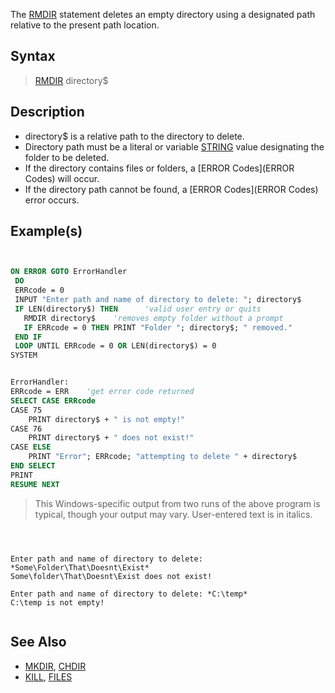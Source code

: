The [RMDIR](RMDIR) statement deletes an empty directory using a designated path relative to the present path location.


## Syntax

> [RMDIR](RMDIR) directory$


## Description

* directory$ is a relative path to the directory to delete.
* Directory path must be a literal or variable [STRING](STRING) value designating the folder to be deleted.
* If the directory contains files or folders, a [ERROR Codes](ERROR Codes) will occur.
* If the directory path cannot be found, a [ERROR Codes](ERROR Codes) error occurs.


## Example(s)


```vb


ON ERROR GOTO ErrorHandler
 DO
 ERRcode = 0
 INPUT "Enter path and name of directory to delete: "; directory$
 IF LEN(directory$) THEN      'valid user entry or quits
   RMDIR directory$    'removes empty folder without a prompt
   IF ERRcode = 0 THEN PRINT "Folder "; directory$; " removed."
 END IF
 LOOP UNTIL ERRcode = 0 OR LEN(directory$) = 0
SYSTEM


ErrorHandler:
ERRcode = ERR    'get error code returned
SELECT CASE ERRcode
CASE 75
    PRINT directory$ + " is not empty!"
CASE 76
    PRINT directory$ + " does not exist!"
CASE ELSE
    PRINT "Error"; ERRcode; "attempting to delete " + directory$
END SELECT
PRINT
RESUME NEXT


```

>  This Windows-specific output from two runs of the above program is typical, though your output may vary. User-entered text is in italics.


```text



Enter path and name of directory to delete: *Some\Folder\That\Doesnt\Exist*
Some\folder\That\Doesnt\Exist does not exist!

Enter path and name of directory to delete: *C:\temp*
C:\temp is not empty!


```



## See Also

* [MKDIR](MKDIR), [CHDIR](CHDIR)
* [KILL](KILL), [FILES](FILES)




